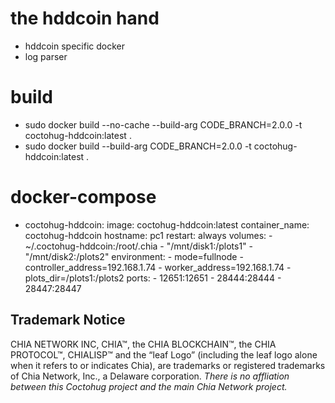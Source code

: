 # the hddcoin hand
- hddcoin specific docker
- log parser

# build
- sudo docker build --no-cache --build-arg CODE_BRANCH=2.0.0 -t coctohug-hddcoin:latest .
- sudo docker build --build-arg CODE_BRANCH=2.0.0 -t coctohug-hddcoin:latest .

# docker-compose
- coctohug-hddcoin: 
        image: coctohug-hddcoin:latest 
        container_name: coctohug-hddcoin
        hostname: pc1 
        restart: always 
        volumes: 
            - ~/.coctohug-hddcoin:/root/.chia 
            - "/mnt/disk1:/plots1" 
            - "/mnt/disk2:/plots2" 
        environment: 
            - mode=fullnode 
            - controller_address=192.168.1.74 
            - worker_address=192.168.1.74
            - plots_dir=/plots1:/plots2 
        ports: 
            - 12651:12651 
            - 28444:28444 
            - 28447:28447

## Trademark Notice
CHIA NETWORK INC, CHIA™, the CHIA BLOCKCHAIN™, the CHIA PROTOCOL™, CHIALISP™ and the “leaf Logo” (including the leaf logo alone when it refers to or indicates Chia), are trademarks or registered trademarks of Chia Network, Inc., a Delaware corporation. *There is no affliation between this Coctohug project and the main Chia Network project.*
 
 
 
 
